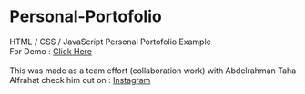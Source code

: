 # Personal-Portofolio
 HTML / CSS / JavaScript Personal Portofolio Example <br>
 For Demo : <a href='https://mrgiveitaway-tpk.github.io/Personal-Portofolio/'>Click Here</a><br>
<br>
This was made as a team effort (collaboration work) with Abdelrahman Taha Alfrahat check him out on : <a href="https://www.instagram.com/abd_frehat/">Instagram</a>
